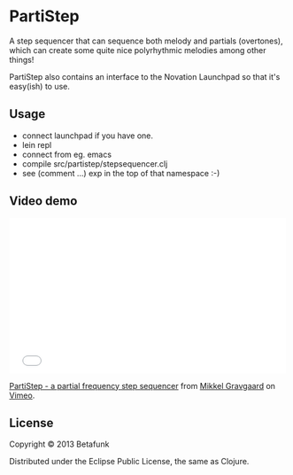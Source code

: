 # PartiStep

A step sequencer that can sequence both melody and partials (overtones), which can create some quite nice polyrhythmic melodies among other things!

PartiStep also contains an interface to the Novation Launchpad so that it's easy(ish) to use.

## Usage

- connect launchpad if you have one.
- lein repl
- connect from eg. emacs
- compile src/partistep/stepsequencer.clj
- see (comment ...) exp in the top of that namespace :-)

## Video demo
<iframe src="//player.vimeo.com/video/82179314" width="500" height="281" frameborder="0" webkitallowfullscreen mozallowfullscreen allowfullscreen></iframe> <p><a href="http://vimeo.com/82179314">PartiStep - a partial frequency step sequencer</a> from <a href="http://vimeo.com/mikkelg">Mikkel Gravgaard</a> on <a href="https://vimeo.com">Vimeo</a>.</p>

## License

Copyright © 2013 Betafunk

Distributed under the Eclipse Public License, the same as Clojure.
